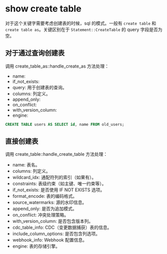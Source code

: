# show create table

对于这个关键字需要考虑创建表的时候，sql 的模式。一般有 `create table` 和 `create table as`。关键区别在于 `Statement::CreateTable` 的 query 字段是否为空。

## 对于通过查询创建表

调用 create_table_as::handle_create_as 方法处理：
- name: 
- if_not_exists: 
- query: 用于创建表的查询。
- columns: 列定义。
- append_only: 
- on_conflict: 
- with_version_column: 
- engine: 

```sql
CREATE TABLE users AS SELECT id, name FROM old_users;
```

## 直接创建表

调用 create_table::handle_create_table 方法处理：
- name: 表名。
- columns: 列定义。
- wildcard_idx: 通配符列的索引（如果有）。
- constraints: 表级约束（如主键、唯一约束等）。
- if_not_exists: 是否使用 IF NOT EXISTS 选项。
- format_encode: 表的编码格式。
- source_watermarks: 源的水印信息。
- append_only: 是否为追加模式。
- on_conflict: 冲突处理策略。
- with_version_column: 是否包含版本列。
- cdc_table_info: CDC（变更数据捕获）表的信息。
- include_column_options: 是否包含列选项。
- webhook_info: Webhook 配置信息。
- engine: 表的存储引擎。